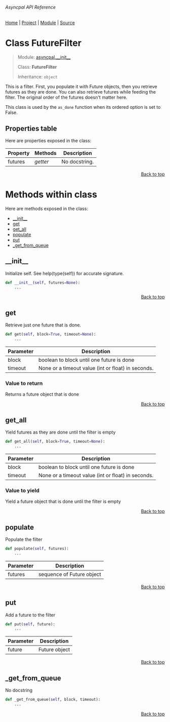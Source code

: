 ###### Asyncpal API Reference
[Home](/docs/api/README.md) | [Project](/README.md) | [Module](/docs/api/modules/asyncpal/__init__/README.md) | [Source](/asyncpal/__init__.py)

# Class FutureFilter
> Module: [asyncpal.\_\_init\_\_](/docs/api/modules/asyncpal/__init__/README.md)
>
> Class: **FutureFilter**
>
> Inheritance: `object`

This is a filter. First, you populate it with Future
objects, then you retrieve futures as they are done.
You can also retrieve futures while feeding the filter.
The original order of the futures doesn't matter here.

This class is used by the `as_done` function when its
ordered option is set to False.

## Properties table
Here are properties exposed in the class:

| Property | Methods | Description |
| --- | --- | --- |
| futures | _getter_ | No docstring. |

<p align="right"><a href="#asyncpal-api-reference">Back to top</a></p>

# Methods within class
Here are methods exposed in the class:
- [\_\_init\_\_](#__init__)
- [get](#get)
- [get\_all](#get_all)
- [populate](#populate)
- [put](#put)
- [\_get\_from\_queue](#_get_from_queue)

## \_\_init\_\_
Initialize self.  See help(type(self)) for accurate signature.

```python
def __init__(self, futures=None):
    ...
```

<p align="right"><a href="#asyncpal-api-reference">Back to top</a></p>

## get
Retrieve just one future that is done.

```python
def get(self, block=True, timeout=None):
    ...
```

| Parameter | Description |
| --- | --- |
| block | boolean to block until one future is done |
| timeout | None or a timeout value (int or float) in seconds. |

### Value to return
Returns a future object that is done

<p align="right"><a href="#asyncpal-api-reference">Back to top</a></p>

## get\_all
Yield futures as they are done until the filter is empty

```python
def get_all(self, block=True, timeout=None):
    ...
```

| Parameter | Description |
| --- | --- |
| block | boolean to block until one future is done |
| timeout | None or a timeout value (int or float) in seconds. |

### Value to yield
Yield a future object that is done until the filter is empty

<p align="right"><a href="#asyncpal-api-reference">Back to top</a></p>

## populate
Populate the filter

```python
def populate(self, futures):
    ...
```

| Parameter | Description |
| --- | --- |
| futures | sequence of Future object |

<p align="right"><a href="#asyncpal-api-reference">Back to top</a></p>

## put
Add a future to the filter

```python
def put(self, future):
    ...
```

| Parameter | Description |
| --- | --- |
| future | Future object |

<p align="right"><a href="#asyncpal-api-reference">Back to top</a></p>

## \_get\_from\_queue
No docstring

```python
def _get_from_queue(self, block, timeout):
    ...
```

<p align="right"><a href="#asyncpal-api-reference">Back to top</a></p>
